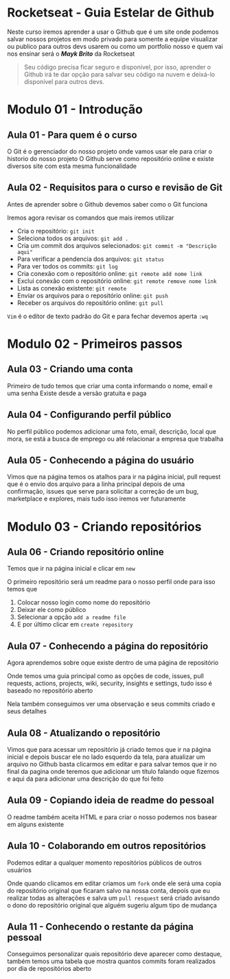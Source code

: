 # Rocketseat - Guia Estelar de Github

Neste curso iremos aprender a usar o Github que é um site onde podemos salvar nossos projetos em modo privado para somente a equipe visualizar ou publico para outros devs usarem ou como um portfolio nosso e quem vai nos ensinar será o _**Mayk Brito**_ da Rocketseat

>Seu código precisa ficar seguro e disponível, por isso, aprender o Github irá te dar opção para salvar seu código na nuvem e deixá-lo disponível para outros devs.

# Modulo 01 - Introdução

## Aula 01 - Para quem é o curso
O Git é o gerenciador do nosso projeto onde vamos usar ele para criar o historio do nosso projeto
O Github serve como repositório online e existe diversos site com esta mesma funcionalidade

## Aula 02 - Requisitos para o curso e revisão de Git
Antes de aprender sobre o Github devemos saber como o Git funciona

Iremos agora revisar os comandos que mais iremos utilizar
  * Cria o repositório: `git init`
  * Seleciona todos os arquivos: `git add .`
  * Cria um commit dos arquivos selecionados: `git commit -m "Descrição aqui"`
  * Para verificar a pendencia dos arquivos: `git status`
  * Para ver todos os commits: `git log`
  * Cria conexão com o repositório online: `git remote add nome link`
  * Exclui conexão com o repositório online: `git remote remove nome link`
  * Lista as conexão existente: `git remote`
  * Enviar os arquivos para o repositório online: `git push`
  * Receber os arquivos do repositório online: `git pull`

`Vim` é o editor de texto padrão do Git e para fechar devemos aperta `:wq`

# Modulo 02 - Primeiros passos

## Aula 03 - Criando uma conta
Primeiro de tudo temos que criar uma conta informando o nome, email e uma senha
Existe desde a versão gratuita e paga

## Aula 04 - Configurando perfil público
No perfil público podemos adicionar uma foto, email, descrição, local que mora, se está a busca de emprego ou até relacionar a empresa que trabalha

## Aula 05 - Conhecendo a página do usuário
Vimos que na página temos os atalhos para ir na página inicial, pull request que é o envio dos arquivo para a linha principal depois de uma confirmação, issues que serve para solicitar a correção de um bug, marketplace e explores, mais tudo isso iremos ver futuramente

# Modulo 03 - Criando repositórios

## Aula 06 - Criando repositório online
Temos que ir na página inicial e clicar em `new`

O primeiro repositório será um readme para o nosso perfil onde para isso temos que
  1. Colocar nosso login como nome do repositório
  2. Deixar ele como público
  3. Selecionar a opção `add a readme file`
  4. E por último clicar em `create repository`

## Aula 07 - Conhecendo a página do repositório
Agora aprendemos sobre oque existe dentro de uma página de repositório

Onde temos uma guia principal como as opções de code, issues, pull requests, actions, projects, wiki, security, insights e settings, tudo isso é baseado no repositório aberto

Nela também conseguimos ver uma observação e seus commits criado e seus detalhes

## Aula 08 - Atualizando o repositório
Vimos que para acessar um repositório já criado temos que ir na página inicial e depois buscar ele no lado esquerdo da tela, para atualizar um arquivo no Github basta clicarmos em editar e para salvar temos que ir no final da pagina onde teremos que adicionar um título falando oque fizemos e aqui da para adicionar uma descrição do que foi feito

## Aula 09 - Copiando ideia de readme do pessoal
O readme também aceita HTML e para criar o nosso podemos nos basear em alguns existente

## Aula 10 - Colaborando em outros repositórios
Podemos editar a qualquer momento repositórios públicos de outros usuários

Onde quando clicamos em editar criamos um `fork` onde ele será uma copia do repositório original que ficaram salvo na nossa conta, depois que eu realizar todas as alterações e salva um `pull resquest` será criado avisando o dono do repositório original que alguém sugeriu algum tipo de mudança

## Aula 11 - Conhecendo o restante da página pessoal
Conseguimos personalizar quais repositório deve aparecer como destaque, também temos uma tabela que mostra quantos commits foram realizados por dia de repositórios aberto
